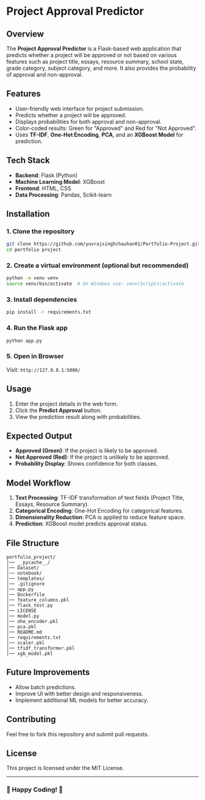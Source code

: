 # Project Approval Predictor

## Overview
The **Project Approval Predictor** is a Flask-based web application that predicts whether a project will be approved or not based on various features such as project title, essays, resource summary, school state, grade category, subject category, and more. It also provides the probability of approval and non-approval.

## Features
- User-friendly web interface for project submission.
- Predicts whether a project will be approved.
- Displays probabilities for both approval and non-approval.
- Color-coded results: Green for "Approved" and Red for "Not Approved".
- Uses **TF-IDF**, **One-Hot Encoding**, **PCA**, and an **XGBoost Model** for prediction.

## Tech Stack
- **Backend**: Flask (Python)
- **Machine Learning Model**: XGBoost
- **Frontend**: HTML, CSS 
- **Data Processing**: Pandas, Scikit-learn

## Installation
### 1. Clone the repository
```bash
git clone https://github.com/yuvrajsinghchauhan01/Portfolio-Project.git
cd portfolio project
```

### 2. Create a virtual environment (optional but recommended)
```bash
python -m venv venv
source venv/bin/activate  # On Windows use: venv\Scripts\activate
```

### 3. Install dependencies
```bash
pip install -r requirements.txt
```

### 4. Run the Flask app
```bash
python app.py
```

### 5. Open in Browser
Visit: `http://127.0.0.1:5000/`

## Usage
1. Enter the project details in the web form.
2. Click the **Predict Approval** button.
3. View the prediction result along with probabilities.

## Expected Output
- **Approved (Green)**: If the project is likely to be approved.
- **Not Approved (Red)**: If the project is unlikely to be approved.
- **Probability Display**: Shows confidence for both classes.

## Model Workflow
1. **Text Processing**: TF-IDF transformation of text fields (Project Title, Essays, Resource Summary).
2. **Categorical Encoding**: One-Hot Encoding for categorical features.
3. **Dimensionality Reduction**: PCA is applied to reduce feature space.
4. **Prediction**: XGBoost model predicts approval status.

## File Structure
```
portfolio_project/
│── __pycache__/
│── Dataset/
│── notebook/
│── templates/
│── .gitignore
│── app.py
│── Dockerfile
│── feature_columns.pkl
│── flask_test.py
│── LICENSE
│── model.py
│── ohe_encoder.pkl
│── pca.pkl
│── README.md
│── requirements.txt
│── scaler.pkl
│── tfidf_transformer.pkl
│── xgb_model.pkl
```

## Future Improvements
- Allow batch predictions.
- Improve UI with better design and responsiveness.
- Implement additional ML models for better accuracy.

## Contributing
Feel free to fork this repository and submit pull requests.

## License
This project is licensed under the MIT License.

---
### 🚀 Happy Coding! 🎯

